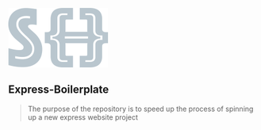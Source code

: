 ![Logo](docs/img/logo.png "Logo")

Express-Boilerplate
---

> The purpose of the repository is to speed up the process of spinning up a new express website project
